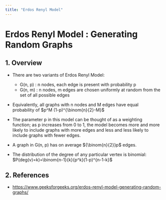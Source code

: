 ```yaml
---
title: "Erdos Renyl Model"
---
```


# Erdos Renyl Model : Generating Random Graphs

## 1. Overview

- There are two variants of Erdos Renyl Model:
    - G(n, p) : n nodes, each edge is present with probability p
    - G(n, m) : n nodes, m edges are chosen uniformly at random from the set of all possible edges

- Equivalently, all graphs with n nodes and M edges have equal probability of $p^M (1-p)^{\binom{n}{2}-M}$
- The parameter p in this model can be thought of as a weighting function; as p increases from 0 to 1, the model becomes more and more likely to include graphs with more edges and less and less likely to include graphs with fewer edges.
-  A graph in G(n, p) has on average ${\binom{n}{2}}p$ edges. 
-  The distribution of the degree of any particular vertex is binomial: $P(deg(v)=k)=\binom{n-1}{k}{p^k}(1-p)^{n-1-k}$ 

## 2. References

- https://www.geeksforgeeks.org/erdos-renyl-model-generating-random-graphs/      